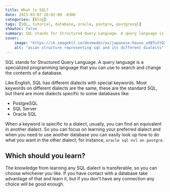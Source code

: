 ```yaml
---
title: What is SQL?
date: 2023-03-07 20:02:00 -0300
categories: [Blog]
tags: [SQL, tutorial, database, oracle, postgre, postgresql]
showtoc: false
summary: SQL stands for Structured Query Language. A query language is a specialized programming language that you can use to search and change the contents of a database.
cover:
    image: "https://ik.imagekit.io/devmedeiros/japanese-house_oXB7uItOZ.webp?tr=w-700"
    alt: "asian structure representing sql and its different dialects"
---
```


SQL stands for Structured Query Language. A query language is a specialized programming language that you can use to search and change the contents of a database.

Like English, SQL has different dialects with special keywords. Most keywords on different dialects are the same, these are the standard SQL, but there are more dialects specific to some databases like:

- PostgreSQL
- SQL Server
- Oracle SQL

When a keyword is specific to a dialect, usually, you can find an equivalent in another dialect. So you can focus on learning your preferred dialect and when you need to use another database you can easily look up how to do what you want in the other dialect, for instance, `oracle sql nvl on postgre`. 

## Which should you learn?

The knowledge from learning any SQL dialect is transferable, so you can choose whichever you like. If you have contact with a database take advantage of that and learn it, but if you don't have any connection any choice will be good enough.